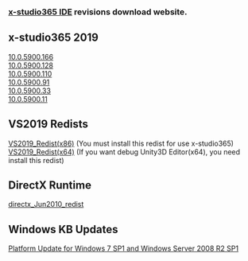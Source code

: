 <h3><a href="https://en.x-studio365.com">x-studio365 IDE</a> revisions download website.</h3>

## x-studio365 2019
[10.0.5900.166](https://x-studio365.com/dl.php?version=10.0.5900.166)  
[10.0.5900.128](https://x-studio365.com/dl.php?version=10.0.5900.128)  
[10.0.5900.110](https://x-studio365.com/dl.php?version=10.0.5900.110)  
[10.0.5900.91](https://x-studio365.com/dl.php?version=10.0.5900.91)  
[10.0.5900.33](https://x-studio365.com/dl.php?version=10.0.5900.33)  
[10.0.5900.11](https://x-studio365.com/dl.php?version=10.0.5900.11)  

## VS2019 Redists
[VS2019_Redist(x86)](https://x-studio365.com/fdl2.php?file=VC_redist.x86.exe)  (You must install this redist for use x-studio365)  
[VS2019_Redist(x64)](https://x-studio365.com/fdl2.php?file=VC_redist.x64.exe) (If you want debug Unity3D Editor(x64), you need install this redist)

## DirectX Runtime
[directx_Jun2010_redist](https://download.microsoft.com/download/8/4/A/84A35BF1-DAFE-4AE8-82AF-AD2AE20B6B14/directx_Jun2010_redist.exe)

## Windows KB Updates
[Platform Update for Windows 7 SP1 and Windows Server 2008 R2 SP1](https://www.microsoft.com/en-us/download/details.aspx?id=36805)
